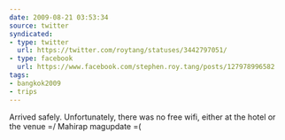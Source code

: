 ```yaml
---
date: 2009-08-21 03:53:34
source: twitter
syndicated:
- type: twitter
  url: https://twitter.com/roytang/statuses/3442797051/
- type: facebook
  url: https://www.facebook.com/stephen.roy.tang/posts/127978996582
tags:
- bangkok2009
- trips
---
```


Arrived safely. Unfortunately, there was no free wifi, either at the hotel or the venue =/ Mahirap magupdate =(